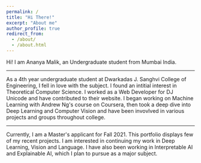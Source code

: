 ```yaml
---
permalink: /
title: "Hi There!"
excerpt: "About me"
author_profile: true
redirect_from: 
  - /about/
  - /about.html
---
```


Hi! I am Ananya Malik, an Undergraduate student from Mumbai India.

---
As a 4th year undergraduate student at Dwarkadas J. Sanghvi College of Engineering, I fell in love with the subject. I found an intitial interest in Theoretical Computer Science. I worked as a Web Developer for DJ Unicode and have contributed to their website. I began working on Machine Learning with Andrew Ng's course on Coursera, then took a deep dive into Deep Learning and Computer Vision and have been invovlved in various projects and groups throughout college. 

---

Currently, I am a Master's applicant for Fall 2021. This portfolio displays few of my recent projects. I am interested in continuing my work in Deep Learning, Vision and Language. I have also been working in Interpretable AI and Explainable AI, which I plan to pursue as a major subject. 


